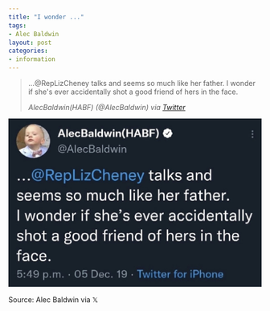 ```yaml
---
title: "I wonder ..."
tags:
- Alec Baldwin
layout: post
categories:
- information
---
```


> ...@RepLizCheney talks and seems so much like her father.
> I wonder if she's ever accidentally shot a good friend of hers in the face.
>
> <cite>AlecBaldwin(HABF) (@AlecBaldwin) via [Twitter](https://twitter.com/AlecBaldwin/status/1202767070515073024)</cite>

![Alec Baldwin on Liz Cheney](/assets/img/20191205-alec-baldwin.jpg)

Source: Alec Baldwin via &Xopf;
